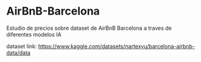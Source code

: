 # AirBnB-Barcelona
Estudio de precios sobre dataset de AirBnB Barcelona a traves de diferentes modelos IA

dataset link: https://www.kaggle.com/datasets/nartexyu/barcelona-airbnb-data/data

